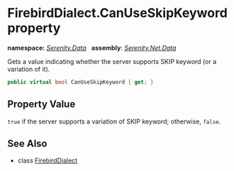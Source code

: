 # FirebirdDialect.CanUseSkipKeyword property
**namespace:** *[Serenity.Data](../../README.md#serenity.data-namespace)*   **assembly**: *[Serenity.Net.Data](../../README.md)*

Gets a value indicating whether the server supports SKIP keyword (or a variation of it).

```csharp
public virtual bool CanUseSkipKeyword { get; }
```

## Property Value

`true` if the server supports a variation of SKIP keyword; otherwise, `false`.

## See Also

* class [FirebirdDialect](../FirebirdDialect.md)